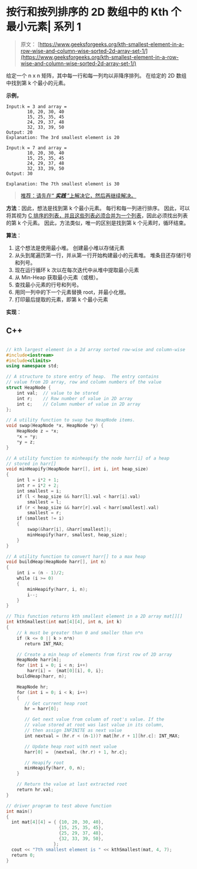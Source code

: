 # 按行和按列排序的 2D 数组中的 Kth 个最小元素| 系列 1

> 原文： [https://www.geeksforgeeks.org/kth-smallest-element-in-a-row-wise-and-column-wise-sorted-2d-array-set-1/](https://www.geeksforgeeks.org/kth-smallest-element-in-a-row-wise-and-column-wise-sorted-2d-array-set-1/)

给定一个 n x n 矩阵，其中每一行和每一列均以非降序排列。 在给定的 2D 数组中找到第 k 个最小的元素。

**示例，**

```
Input:k = 3 and array =
        10, 20, 30, 40
        15, 25, 35, 45
        24, 29, 37, 48
        32, 33, 39, 50 
Output: 20
Explanation: The 3rd smallest element is 20 

Input:k = 7 and array =
        10, 20, 30, 40
        15, 25, 35, 45
        24, 29, 37, 48
        32, 33, 39, 50 
Output: 30

Explanation: The 7th smallest element is 30

```

> [推荐：请先在“ ***实践*** ”上解决它，然后再继续解决。](https://practice.geeksforgeeks.org/problems/kth-element-in-matrix/1)

**方法**：因此，想法是找到第 k 个最小元素。 每行和每一列进行排序。 因此，可以将其视为 [C 排序的列表，并且这些列表必须合并为一个列表](https://www.geeksforgeeks.org/merge-k-sorted-linked-lists-set-2-using-min-heap/)，因此必须找出列表的第 k 个元素。 因此，方法类似，唯一的区别是找到第 k 个元素时，循环结束。

**算法**：

1.  这个想法是使用最小堆。 创建最小堆以存储元素
2.  从头到尾遍历第一行，并从第一行开始构建最小的元素堆。 堆条目还存储行号和列号。
3.  现在运行循环 k 次以在每次迭代中从堆中提取最小元素
4.  从 Min-Heap 获取最小元素（或根）。
5.  查找最小元素的行号和列号。
6.  用同一列中的下一个元素替换 root，并最小化根。
7.  打印最后提取的元素，即第 k 个最小元素

**实现**：

## C++ 

```cpp

// kth largest element in a 2d array sorted row-wise and column-wise 
#include<iostream> 
#include<climits> 
using namespace std; 

// A structure to store entry of heap.  The entry contains 
// value from 2D array, row and column numbers of the value 
struct HeapNode { 
    int val;  // value to be stored 
    int r;    // Row number of value in 2D array 
    int c;    // Column number of value in 2D array 
}; 

// A utility function to swap two HeapNode items. 
void swap(HeapNode *x, HeapNode *y) { 
    HeapNode z = *x; 
    *x = *y; 
    *y = z; 
} 

// A utility function to minheapify the node harr[i] of a heap 
// stored in harr[] 
void minHeapify(HeapNode harr[], int i, int heap_size) 
{ 
    int l = i*2 + 1; 
    int r = i*2 + 2; 
    int smallest = i; 
    if (l < heap_size && harr[l].val < harr[i].val) 
        smallest = l; 
    if (r < heap_size && harr[r].val < harr[smallest].val) 
        smallest = r; 
    if (smallest != i) 
    { 
        swap(&harr[i], &harr[smallest]); 
        minHeapify(harr, smallest, heap_size); 
    } 
} 

// A utility function to convert harr[] to a max heap 
void buildHeap(HeapNode harr[], int n) 
{ 
    int i = (n - 1)/2; 
    while (i >= 0) 
    { 
        minHeapify(harr, i, n); 
        i--; 
    } 
} 

// This function returns kth smallest element in a 2D array mat[][] 
int kthSmallest(int mat[4][4], int n, int k) 
{ 
    // k must be greater than 0 and smaller than n*n 
    if (k <= 0 || k > n*n) 
       return INT_MAX; 

    // Create a min heap of elements from first row of 2D array 
    HeapNode harr[n]; 
    for (int i = 0; i < n; i++) 
        harr[i] =  {mat[0][i], 0, i}; 
    buildHeap(harr, n); 

    HeapNode hr; 
    for (int i = 0; i < k; i++) 
    { 
       // Get current heap root 
       hr = harr[0]; 

       // Get next value from column of root's value. If the 
       // value stored at root was last value in its column, 
       // then assign INFINITE as next value 
       int nextval = (hr.r < (n-1))? mat[hr.r + 1][hr.c]: INT_MAX; 

       // Update heap root with next value 
       harr[0] =  {nextval, (hr.r) + 1, hr.c}; 

       // Heapify root 
       minHeapify(harr, 0, n); 
    } 

    // Return the value at last extracted root 
    return hr.val; 
} 

// driver program to test above function 
int main() 
{ 
  int mat[4][4] = { {10, 20, 30, 40}, 
                    {15, 25, 35, 45}, 
                    {25, 29, 37, 48}, 
                    {32, 33, 39, 50}, 
                  }; 
  cout << "7th smallest element is " << kthSmallest(mat, 4, 7); 
  return 0; 
} 

```